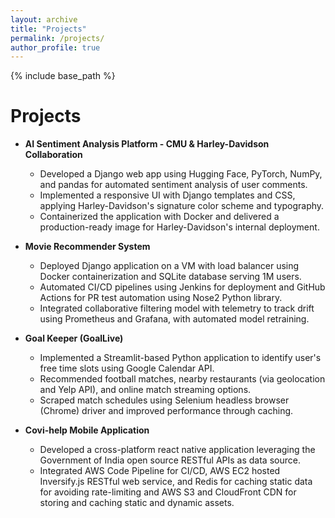 ```yaml
---
layout: archive
title: "Projects"
permalink: /projects/
author_profile: true
---
```


{% include base_path %}

# Projects

* **AI Sentiment Analysis Platform - CMU & Harley-Davidson Collaboration**
  * Developed a Django web app using Hugging Face, PyTorch, NumPy, and pandas for automated sentiment analysis of user comments.
  * Implemented a responsive UI with Django templates and CSS, applying Harley-Davidson's signature color scheme and typography.
  * Containerized the application with Docker and delivered a production-ready image for Harley-Davidson's internal deployment.

* **Movie Recommender System**
  * Deployed Django application on a VM with load balancer using Docker containerization and SQLite database serving 1M users.
  * Automated CI/CD pipelines using Jenkins for deployment and GitHub Actions for PR test automation using Nose2 Python library.
  * Integrated collaborative filtering model with telemetry to track drift using Prometheus and Grafana, with automated model retraining.

* **Goal Keeper (GoalLive)**
  * Implemented a Streamlit-based Python application to identify user's free time slots using Google Calendar API.
  * Recommended football matches, nearby restaurants (via geolocation and Yelp API), and online match streaming options.
  * Scraped match schedules using Selenium headless browser (Chrome) driver and improved performance through caching.

* **Covi-help Mobile Application**
  * Developed a cross-platform react native application leveraging the Government of India open source RESTful APIs as data source.
  * Integrated AWS Code Pipeline for CI/CD, AWS EC2 hosted Inversify.js RESTful web service, and Redis for caching static data for avoiding rate-limiting and AWS S3 and CloudFront CDN for storing and caching static and dynamic assets.

